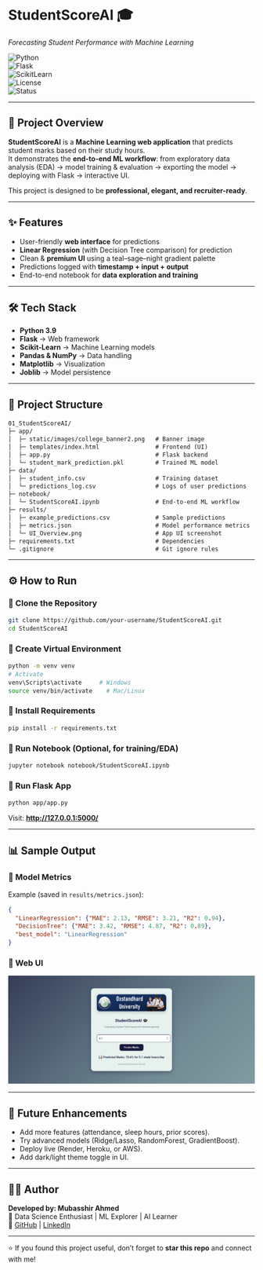 # StudentScoreAI 🎓  
*Forecasting Student Performance with Machine Learning*  

![Python](https://img.shields.io/badge/Python-3.9-blue?logo=python)  
![Flask](https://img.shields.io/badge/Flask-Web%20App-black?logo=flask)  
![ScikitLearn](https://img.shields.io/badge/ML-Scikit--Learn-orange?logo=scikit-learn)  
![License](https://img.shields.io/badge/License-MIT-lightgrey)  
![Status](https://img.shields.io/badge/Status-Completed-brightgreen)  

---

## 📌 Project Overview  
**StudentScoreAI** is a **Machine Learning web application** that predicts student marks based on their study hours.  
It demonstrates the **end-to-end ML workflow**: from exploratory data analysis (EDA) → model training & evaluation → exporting the model → deploying with Flask → interactive UI.  

This project is designed to be **professional, elegant, and recruiter-ready**.  

---

## ✨ Features  
- User-friendly **web interface** for predictions  
- **Linear Regression** (with Decision Tree comparison) for prediction  
- Clean & **premium UI** using a teal–sage–night gradient palette  
- Predictions logged with **timestamp + input + output**  
- End-to-end notebook for **data exploration and training**  

---

## 🛠️ Tech Stack  
- **Python 3.9**  
- **Flask** → Web framework  
- **Scikit-Learn** → Machine Learning models  
- **Pandas & NumPy** → Data handling  
- **Matplotlib** → Visualization  
- **Joblib** → Model persistence  

---

## 📂 Project Structure  

```
01_StudentScoreAI/
├─ app/
│  ├─ static/images/college_banner2.png   # Banner image
│  ├─ templates/index.html                # Frontend (UI)
│  ├─ app.py                              # Flask backend
│  └─ student_mark_prediction.pkl         # Trained ML model
├─ data/
│  ├─ student_info.csv                    # Training dataset
│  └─ predictions_log.csv                 # Logs of user predictions
├─ notebook/
│  └─ StudentScoreAI.ipynb                # End-to-end ML workflow
├─ results/
│  ├─ example_predictions.csv             # Sample predictions
│  ├─ metrics.json                        # Model performance metrics
│  └─ UI_Overview.png                     # App UI screenshot
├─ requirements.txt                       # Dependencies
└─ .gitignore                             # Git ignore rules
```

---

## ⚙️ How to Run  

### 🔹 Clone the Repository  
```bash
git clone https://github.com/your-username/StudentScoreAI.git
cd StudentScoreAI
```

### 🔹 Create Virtual Environment  
```bash
python -m venv venv
# Activate
venv\Scripts\activate     # Windows
source venv/bin/activate    # Mac/Linux
```

### 🔹 Install Requirements  
```bash
pip install -r requirements.txt
```

### 🔹 Run Notebook (Optional, for training/EDA)  
```bash
jupyter notebook notebook/StudentScoreAI.ipynb
```

### 🔹 Run Flask App  
```bash
python app/app.py
```
Visit: **http://127.0.0.1:5000/**  

---

## 📊 Sample Output  

### 🔹 Model Metrics  
Example (saved in `results/metrics.json`):  
```json
{
  "LinearRegression": {"MAE": 2.13, "RMSE": 3.21, "R2": 0.94},
  "DecisionTree": {"MAE": 3.42, "RMSE": 4.87, "R2": 0.89},
  "best_model": "LinearRegression"
}
```

### 🔹 Web UI  
<img src="results/UI_Overview.png" alt="UI Overview" width="600"/>  

---

## 🔮 Future Enhancements  
- Add more features (attendance, sleep hours, prior scores).  
- Try advanced models (Ridge/Lasso, RandomForest, GradientBoost).  
- Deploy live (Render, Heroku, or AWS).  
- Add dark/light theme toggle in UI.  

---

## 👨‍💻 Author  
**Developed by: Mubasshir Ahmed**  
📌 Data Science Enthusiast | ML Explorer | AI Learner  
🔗 [GitHub](https://github.com/mubasshirahmed-3712) | [LinkedIn](https://www.linkedin.com/in/mubasshirahmed3712/)  

---
⭐ If you found this project useful, don’t forget to **star this repo** and connect with me!  
